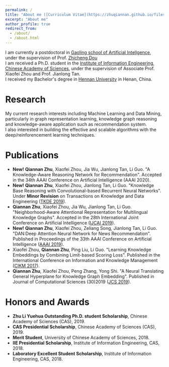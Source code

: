 ```yaml
---
permalink: /
title: "About me ([Curriculum Vitae](https://zhuqiannan.github.io/files/cv.pdf))"
excerpt: "About me"
author_profile: true
redirect_from: 
  - /about/
  - /about.html
---
```

I am currently a postdoctoral in [Gaoling school of Artificial Intellgence](http://ai.ruc.edu.cn/index.htm), under the supervision of Prof. [Zhicheng Dou](http://ai.ruc.edu.cn/academicfaculty/teachers/20190813022.html)<br>
I am received a Ph.D. student in the [Institute of Information Engineering](https://iie.ac.cn/), [Chinese Academy of Sciences](https://ucas.ac.cn/), under the supervision of Associate Prof. Xiaofei Zhou and Prof. Jianlong Tan. <br>
I received my Bachelor's degree in [Hennan University](http://en.henu.edu.cn) in Henan, China.

# Research
My current research interests including Machine Learning and Data Mining, particularly in graph representation learning, knowledge graph reasoning and knowledge-aware application such as recommendation system.<br>
I also interested in building the effective and scalable algorithms with the deep/reinforencement learning techniques.


# Publications
* <b>New!</b> **Qiannan Zhu**, Xiaofei Zhou, Jia Wu, Jianlong Tan, Li Guo. "A Knowledge-Aware Reasoning Network for Recommendation". Accepted in the 34th AAAI Conference on Artificial Intelligence (AAAI 2020).
* <b>New!</b> **Qiannan Zhu**, Xiaofei Zhou, Jianlong Tan, Li Guo. "Knowledge Base Reasoning with Convolutional-based Recurrent Neural Networks". Under **Minor Revision** on Transactions on Knowledge and Data Engineering ([TKDE 2019](https://ieeexplore.ieee.org/xpl/RecentIssue.jsp?punumber=69/)).
* **Qiannan Zhu**, Xiaofei Zhou, Jia Wu, Jianlong Tan, Li Guo. "Neighborhood-Aware Attentional Representation for Multilingual Knowledge Graphs". Accepted in the 28th International Joint Conference on Artificial Intelligence ([IJCAI 2019](https://ijcai19.org/)).
* <b>New!</b> **Qiannan Zhu**, Xiaofei Zhou, Zeliang Song, Jianlong Tan, Li Guo. "DAN:Deep Attention Neural Network for News Recommendation". Published in Proceedings of the 33th AAAI Conference on Artificial Intelligence ([AAAI 2019](https://aaai.org/Conferences/AAAI-19/)).
* Xiaofei Zhou, **Qiannan Zhu**, Ping Liu, Li Guo. "Learning Knowledge Embeddings by Combining Limit-based Scoring Loss". Published in the International Conference on Information and Knowledge Management ([CIKM 2017](http://www.cikmconference.org/CIKM2017/index.html)).
* **Qiannan Zhu**, Xiaofei Zhou, Peng Zhang, Yong Shi. "A Neural Translating General Hyperplane for Knowledge Graph Embedding". Published in Journal of Computational Sciences (30)2019 ([JCS 2019](https://www.journals.elsevier.com/journal-of-computational-science)).

# Honors and Awards
* **Zhu Li Yuehua Outstanding Ph.D. student Scholarship**, Chinese Academy of Sciences (CAS), 2019.
* **CAS Presidential Scholarship**, Chinese Academy of Sciences (CAS), 2019.
* **Merit Student**, University of Chinese Academy of Sciences, 2018.
* **IIE Presidential Scholarship**, Institute of Information Engineering, CAS, 2018.
* **Laboratory Excellent Student Scholarship**, Institute of Information Engineering, CAS, 2018.

<!---Activity and Service--->
<!---Experience--->
